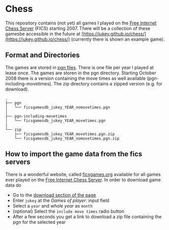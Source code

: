 # Chess

This repository contains (not yet) all games I played on the [Free Internet Chess Server](http://freechess.org/) (FICS) starting 2007. There will be a collection of these gamesbe accessible in the future at [https://jukey.github.io/chess/](https://jukey.github.io/chess/) (currently there is shown an example game). 

## Format and Directories

The games are stored in [pgn files](https://en.wikipedia.org/wiki/Portable_Game_Notation). There is one file per year I played at lease once. The games are storen in the pgn directory. Starting October 2008 there is a version containing the move times as well available (pgn-including-movetimes). The zip directory contains a zipped version (e.g. for download).

```
.
├── pgn
│   └── ficsgamesdb_jukey_YEAR_nomovetimes.pgn
│   
├── pgn-including-movetimes
│   └── ficsgamesdb_jukey_YEAR_movetimes.pgn
|
└── zip
    ├── ficsgamesdb_jukey_YEAR_movetimes.pgn.zip
    └── ficsgamesdb_jukey_YEAR_nomovetimes.pgn.zip

```

## How to import the game data from the fics servers

There is a wonderful website, called [ficsgames.org](http://ficsgames.org/) available for all games ever played on the [Free Internet Chess Server](http://freechess.org/). In order to download game data do

- Go to the [download section of the page](http://ficsgames.org/download.html)
- Enter `jukey` at the *Games of player:* input field
- Select a `year` and *whole year* as `month`
- (optional) Select the `include move times` radio button
- After a few seconds you get a link to download a zip file containing the pgn for the selected year
